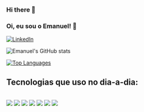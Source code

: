 ### Hi there 👋

### Oi, eu sou o Emanuel! 🧘

[![LinkedIn](https://img.shields.io/badge/LinkedIn-0077B5?style=for-the-badge&logo=linkedin&logoColor=white)](https://www.linkedin.com/in/emanuelmarcolongo/)

![Emanuel's GitHub stats](https://github-readme-stats.vercel.app/api?username=EmanuelMarcolongo&show_icons=true&theme=highcontrast)

[![Top Languages](https://github-readme-stats.vercel.app/api/top-langs/?username=EmanuelMarcolongo&layout=compact)](https://github.com/anuraghazra/github-readme-stats)


## Tecnologias que uso no dia-a-dia:

<div style="display: inline_block"><br>
  <img src="https://img.shields.io/badge/HTML5-E34F26?style=for-the-badge&logo=html5&logoColor=white" alt:"html5"/>
   <img src="https://img.shields.io/badge/CSS3-1572B6?style=for-the-badge&logo=css3&logoColor=white" alt:"css"/>
  <img src="https://img.shields.io/badge/JavaScript-F7DF1E?style=for-the-badge&logo=javascript&logoColor=black" alt:"javascript"/>
  <img src="https://img.shields.io/badge/React-20232A?style=for-the-badge&logo=react&logoColor=61DAFB" alt:"reactJs"/>
  <img src="https://img.shields.io/badge/Node.js-43853D?style=for-the-badge&logo=node.js&logoColor=white" alt:"nodeJs"/>
  <img src="https://img.shields.io/badge/PostgreSQL-316192?style=for-the-badge&logo=postgresql&logoColor=white" alt:"postgres"/>
  <img src="https://img.shields.io/badge/MongoDB-4EA94B?style=for-the-badge&logo=mongodb&logoColor=white" alt:"mongoDb"/>
</div>
 



<!--
**EmanuelMarcolongo/EmanuelMarcolongo** is a ✨ _special_ ✨ repository because its `README.md` (this file) appears on your GitHub profile.

Here are some ideas to get you started:

- 🔭 I’m currently working on ...
- 🌱 I’m currently learning ...
- 👯 I’m looking to collaborate on ...
- 🤔 I’m looking for help with ...
- 💬 Ask me about ...
- 📫 How to reach me: ...
- 😄 Pronouns: ...
- ⚡ Fun fact: ...
-->
